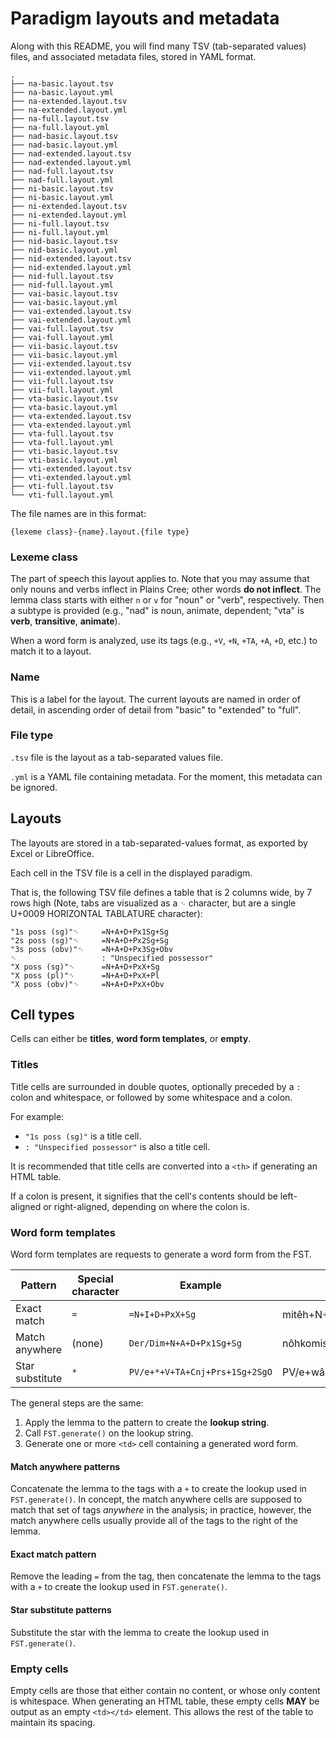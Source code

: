 Paradigm layouts and metadata
=============================

Along with this README, you will find many TSV (tab-separated values)
files, and associated metadata files, stored in YAML format.

    .
    ├── na-basic.layout.tsv
    ├── na-basic.layout.yml
    ├── na-extended.layout.tsv
    ├── na-extended.layout.yml
    ├── na-full.layout.tsv
    ├── na-full.layout.yml
    ├── nad-basic.layout.tsv
    ├── nad-basic.layout.yml
    ├── nad-extended.layout.tsv
    ├── nad-extended.layout.yml
    ├── nad-full.layout.tsv
    ├── nad-full.layout.yml
    ├── ni-basic.layout.tsv
    ├── ni-basic.layout.yml
    ├── ni-extended.layout.tsv
    ├── ni-extended.layout.yml
    ├── ni-full.layout.tsv
    ├── ni-full.layout.yml
    ├── nid-basic.layout.tsv
    ├── nid-basic.layout.yml
    ├── nid-extended.layout.tsv
    ├── nid-extended.layout.yml
    ├── nid-full.layout.tsv
    ├── nid-full.layout.yml
    ├── vai-basic.layout.tsv
    ├── vai-basic.layout.yml
    ├── vai-extended.layout.tsv
    ├── vai-extended.layout.yml
    ├── vai-full.layout.tsv
    ├── vai-full.layout.yml
    ├── vii-basic.layout.tsv
    ├── vii-basic.layout.yml
    ├── vii-extended.layout.tsv
    ├── vii-extended.layout.yml
    ├── vii-full.layout.tsv
    ├── vii-full.layout.yml
    ├── vta-basic.layout.tsv
    ├── vta-basic.layout.yml
    ├── vta-extended.layout.tsv
    ├── vta-extended.layout.yml
    ├── vta-full.layout.tsv
    ├── vta-full.layout.yml
    ├── vti-basic.layout.tsv
    ├── vti-basic.layout.yml
    ├── vti-extended.layout.tsv
    ├── vti-extended.layout.yml
    ├── vti-full.layout.tsv
    └── vti-full.layout.yml

The file names are in this format:

    {lexeme class}-{name}.layout.{file type}

### Lexeme class

The part of speech this layout applies to. Note that you may assume that
only nouns and verbs inflect in Plains Cree; other words **do not
inflect**. The lemma class starts with either `n` or `v` for "noun" or
"verb", respectively. Then a subtype is provided (e.g., "nad" is noun,
animate, dependent; "vta" is **verb**, **transitive**, **animate**).

When a word form is analyzed, use its tags (e.g., `+V`, `+N`, `+TA`,
`+A`, `+D`, etc.) to match it to a layout.

### Name

This is a label for the layout. The current layouts are named in order
of detail, in ascending order of detail from "basic" to "extended" to
"full".

### File type

`.tsv` file is the layout as a tab-separated values file.

`.yml` is a YAML file containing metadata. For the moment, this metadata
can be ignored.


Layouts
-------

The layouts are stored in a tab-separated-values format, as exported by
Excel or LibreOffice.

Each cell in the TSV file is a cell in the displayed paradigm.

That is, the following TSV file defines a table that is 2 columns wide,
by 7 rows high (Note, tabs are visualized as a `␉` character, but are
a single U+0009 HORIZONTAL TABLATURE character):

    "1s poss (sg)"␉     =N+A+D+Px1Sg+Sg
    "2s poss (sg)"␉     =N+A+D+Px2Sg+Sg
    "3s poss (obv)"␉    =N+A+D+Px3Sg+Obv
    ␉                   : "Unspecified possessor"
    "X poss (sg)"␉      =N+A+D+PxX+Sg
    "X poss (pl)"␉      =N+A+D+PxX+Pl
    "X poss (obv)"␉     =N+A+D+PxX+Obv

Cell types
----------

Cells can either be **titles**, **word form templates**, or **empty**.

### Titles

Title cells are surrounded in double quotes, optionally preceded by
a `:` colon and whitespace, or followed by some whitespace and a colon.

For example:

 - `"1s poss (sg)"` is a title cell.
 - `: "Unspecified possessor"` is also a title cell.

It is recommended that title cells are converted into a `<th>` if
generating an HTML table.

If a colon is present, it signifies that the cell's contents should be
left-aligned or right-aligned, depending on where the colon is.

### Word form templates

Word form templates are requests to generate a word form from the FST.

| Pattern           | Special character   | Example                        | Example lookup string              |
|-------------------|---------------------|--------------------------------|------------------------------------|
| Exact match       | `=`                 | `=N+I+D+PxX+Sg`                | mitêh+N+I+D+PxX+Sg                 |
| Match anywhere    | (none)              | `Der/Dim+N+A+D+Px1Sg+Sg`       | nôhkomis+N+A+D+Px1Sg+Sg            |
| Star substitute   | `*`                 | `PV/e+*+V+TA+Cnj+Prs+1Sg+2SgO` | PV/e+wâpamêw+V+TA+Cnj+Prs+1Sg+2SgO |

The general steps are the same:

 1. Apply the lemma to the pattern to create the **lookup string**.
 2. Call `FST.generate()` on the lookup string.
 3. Generate one or more `<td>` cell containing a generated word form.

#### Match anywhere patterns

Concatenate the lemma to the tags with a `+` to create the lookup used
in `FST.generate()`. In concept, the match anywhere cells are supposed
to match that set of tags _anywhere_ in the analysis; in practice,
however, the match anywhere cells usually provide all of the tags to the
right of the lemma.

#### Exact match pattern

Remove the leading `=` from the tag, then concatenate the lemma to the
tags with a `+` to create the lookup used in `FST.generate()`.

#### Star substitute patterns

Substitute the star with the lemma to create the lookup used in
`FST.generate()`.

### Empty cells

Empty cells are those that either contain no content, or whose only
content is whitespace. When generating an HTML table, these empty cells
**MAY** be output as an empty `<td></td>` element. This allows the rest
of the table to maintain its spacing.

